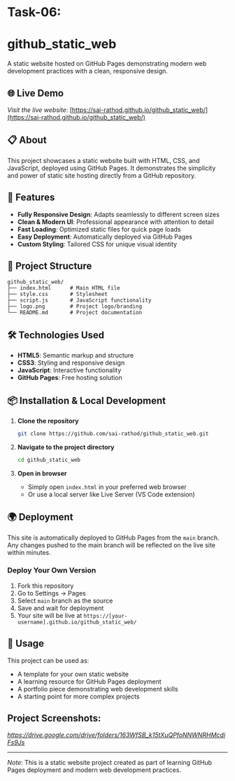 # Task-06:
# github_static_web

A static website hosted on GitHub Pages demonstrating modern web development practices with a clean, responsive design.

## 🌐 Live Demo

*Visit the live website*: [https://sai-rathod.github.io/github_static_web/](https://sai-rathod.github.io/github_static_web/)

## 📋 About

This project showcases a static website built with HTML, CSS, and JavaScript, deployed using GitHub Pages. It demonstrates the simplicity and power of static site hosting directly from a GitHub repository.

## 🚀 Features

- **Fully Responsive Design**: Adapts seamlessly to different screen sizes
- **Clean & Modern UI**: Professional appearance with attention to detail
- **Fast Loading**: Optimized static files for quick page loads
- **Easy Deployment**: Automatically deployed via GitHub Pages
- **Custom Styling**: Tailored CSS for unique visual identity

## 📁 Project Structure

```
github_static_web/
├── index.html      # Main HTML file
├── style.css       # Stylesheet
├── script.js       # JavaScript functionality
├── logo.png        # Project logo/branding
└── README.md       # Project documentation
```

## 🛠️ Technologies Used

- **HTML5**: Semantic markup and structure
- **CSS3**: Styling and responsive design
- **JavaScript**: Interactive functionality
- **GitHub Pages**: Free hosting solution

## 📦 Installation & Local Development

1. **Clone the repository**
   ```bash
   git clone https://github.com/sai-rathod/github_static_web.git
   ```

2. **Navigate to the project directory**
   ```bash
   cd github_static_web
   ```

3. **Open in browser**
   - Simply open `index.html` in your preferred web browser
   - Or use a local server like Live Server (VS Code extension)

## 🌍 Deployment

This site is automatically deployed to GitHub Pages from the `main` branch. Any changes pushed to the main branch will be reflected on the live site within minutes.

### Deploy Your Own Version

1. Fork this repository
2. Go to Settings → Pages
3. Select `main` branch as the source
4. Save and wait for deployment
5. Your site will be live at `https://[your-username].github.io/github_static_web/`

## 📝 Usage

This project can be used as:
- A template for your own static website
- A learning resource for GitHub Pages deployment
- A portfolio piece demonstrating web development skills
- A starting point for more complex projects
  
## Project Screenshots:
*https://drive.google.com/drive/folders/163WfSB_k15tXuQPfoNNWNRHMcdiFs9Js*

---
*Note*: This is a static website project created as part of learning GitHub Pages deployment and modern web development practices.
